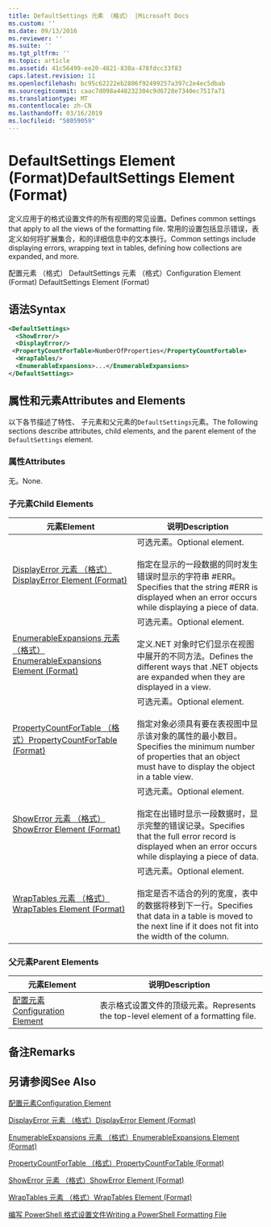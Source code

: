 ```yaml
---
title: DefaultSettings 元素 （格式） |Microsoft Docs
ms.custom: ''
ms.date: 09/13/2016
ms.reviewer: ''
ms.suite: ''
ms.tgt_pltfrm: ''
ms.topic: article
ms.assetid: 41c56499-ee20-4821-830a-478fdcc33f83
caps.latest.revision: 11
ms.openlocfilehash: bc95c62222eb2806f92499257a397c2e4ec5dbab
ms.sourcegitcommit: caac7d098a448232304c9d6728e7340ec7517a71
ms.translationtype: MT
ms.contentlocale: zh-CN
ms.lasthandoff: 03/16/2019
ms.locfileid: "58059059"
---
```

# <a name="defaultsettings-element-format"></a><span data-ttu-id="b2725-102">DefaultSettings Element (Format)</span><span class="sxs-lookup"><span data-stu-id="b2725-102">DefaultSettings Element (Format)</span></span>

<span data-ttu-id="b2725-103">定义应用于的格式设置文件的所有视图的常见设置。</span><span class="sxs-lookup"><span data-stu-id="b2725-103">Defines common settings that apply to all the views of the formatting file.</span></span> <span data-ttu-id="b2725-104">常用的设置包括显示错误，表定义如何将扩展集合，和的详细信息中的文本换行。</span><span class="sxs-lookup"><span data-stu-id="b2725-104">Common settings include displaying errors, wrapping text in tables, defining how collections are expanded, and more.</span></span>

<span data-ttu-id="b2725-105">配置元素 （格式） DefaultSettings 元素 （格式）</span><span class="sxs-lookup"><span data-stu-id="b2725-105">Configuration Element (Format) DefaultSettings Element (Format)</span></span>

## <a name="syntax"></a><span data-ttu-id="b2725-106">语法</span><span class="sxs-lookup"><span data-stu-id="b2725-106">Syntax</span></span>

```xml
<DefaultSettings>
  <ShowError/>
  <DisplayError/>
 <PropertyCountForTable>NumberOfProperties</PropertyCountFortable>
  <WrapTables/>
  <EnumerableExpansions>...</EnumerableExpansions>
</DefaultSettings>
```

## <a name="attributes-and-elements"></a><span data-ttu-id="b2725-107">属性和元素</span><span class="sxs-lookup"><span data-stu-id="b2725-107">Attributes and Elements</span></span>

<span data-ttu-id="b2725-108">以下各节描述了特性、 子元素和父元素的`DefaultSettings`元素。</span><span class="sxs-lookup"><span data-stu-id="b2725-108">The following sections describe attributes, child elements, and the parent element of the `DefaultSettings` element.</span></span>

### <a name="attributes"></a><span data-ttu-id="b2725-109">属性</span><span class="sxs-lookup"><span data-stu-id="b2725-109">Attributes</span></span>

<span data-ttu-id="b2725-110">无。</span><span class="sxs-lookup"><span data-stu-id="b2725-110">None.</span></span>

### <a name="child-elements"></a><span data-ttu-id="b2725-111">子元素</span><span class="sxs-lookup"><span data-stu-id="b2725-111">Child Elements</span></span>

|<span data-ttu-id="b2725-112">元素</span><span class="sxs-lookup"><span data-stu-id="b2725-112">Element</span></span>|<span data-ttu-id="b2725-113">说明</span><span class="sxs-lookup"><span data-stu-id="b2725-113">Description</span></span>|
|-------------|-----------------|
|[<span data-ttu-id="b2725-114">DisplayError 元素 （格式）</span><span class="sxs-lookup"><span data-stu-id="b2725-114">DisplayError Element (Format)</span></span>](./displayerror-element-format.md)|<span data-ttu-id="b2725-115">可选元素。</span><span class="sxs-lookup"><span data-stu-id="b2725-115">Optional element.</span></span><br /><br /> <span data-ttu-id="b2725-116">指定在显示的一段数据的同时发生错误时显示的字符串 #ERR。</span><span class="sxs-lookup"><span data-stu-id="b2725-116">Specifies that the string #ERR is displayed when an error occurs while displaying a piece of data.</span></span>|
|[<span data-ttu-id="b2725-117">EnumerableExpansions 元素 （格式）</span><span class="sxs-lookup"><span data-stu-id="b2725-117">EnumerableExpansions Element (Format)</span></span>](./enumerableexpansions-element-format.md)|<span data-ttu-id="b2725-118">可选元素。</span><span class="sxs-lookup"><span data-stu-id="b2725-118">Optional element.</span></span><br /><br /> <span data-ttu-id="b2725-119">定义.NET 对象时它们显示在视图中展开的不同方法。</span><span class="sxs-lookup"><span data-stu-id="b2725-119">Defines the different ways that .NET objects are expanded when they are displayed in a view.</span></span>|
|[<span data-ttu-id="b2725-120">PropertyCountForTable （格式）</span><span class="sxs-lookup"><span data-stu-id="b2725-120">PropertyCountForTable (Format)</span></span>](./propertycountfortable-element-format.md)|<span data-ttu-id="b2725-121">可选元素。</span><span class="sxs-lookup"><span data-stu-id="b2725-121">Optional element.</span></span><br /><br /> <span data-ttu-id="b2725-122">指定对象必须具有要在表视图中显示该对象的属性的最小数目。</span><span class="sxs-lookup"><span data-stu-id="b2725-122">Specifies the minimum number of properties that an object must have to display the object in a table view.</span></span>|
|[<span data-ttu-id="b2725-123">ShowError 元素 （格式）</span><span class="sxs-lookup"><span data-stu-id="b2725-123">ShowError Element (Format)</span></span>](./showerror-element-format.md)|<span data-ttu-id="b2725-124">可选元素。</span><span class="sxs-lookup"><span data-stu-id="b2725-124">Optional element.</span></span><br /><br /> <span data-ttu-id="b2725-125">指定在出错时显示一段数据时，显示完整的错误记录。</span><span class="sxs-lookup"><span data-stu-id="b2725-125">Specifies that the full error record is displayed when an error occurs while displaying a piece of data.</span></span>|
|[<span data-ttu-id="b2725-126">WrapTables 元素 （格式）</span><span class="sxs-lookup"><span data-stu-id="b2725-126">WrapTables Element (Format)</span></span>](./wraptables-element-format.md)|<span data-ttu-id="b2725-127">可选元素。</span><span class="sxs-lookup"><span data-stu-id="b2725-127">Optional element.</span></span><br /><br /> <span data-ttu-id="b2725-128">指定是否不适合的列的宽度，表中的数据将移到下一行。</span><span class="sxs-lookup"><span data-stu-id="b2725-128">Specifies that data in a table is moved to the next line if it does not fit into the width of the column.</span></span>|

### <a name="parent-elements"></a><span data-ttu-id="b2725-129">父元素</span><span class="sxs-lookup"><span data-stu-id="b2725-129">Parent Elements</span></span>

|<span data-ttu-id="b2725-130">元素</span><span class="sxs-lookup"><span data-stu-id="b2725-130">Element</span></span>|<span data-ttu-id="b2725-131">说明</span><span class="sxs-lookup"><span data-stu-id="b2725-131">Description</span></span>|
|-------------|-----------------|
|[<span data-ttu-id="b2725-132">配置元素</span><span class="sxs-lookup"><span data-stu-id="b2725-132">Configuration Element</span></span>](./configuration-element-format.md)|<span data-ttu-id="b2725-133">表示格式设置文件的顶级元素。</span><span class="sxs-lookup"><span data-stu-id="b2725-133">Represents the top-level element of a formatting file.</span></span>|

## <a name="remarks"></a><span data-ttu-id="b2725-134">备注</span><span class="sxs-lookup"><span data-stu-id="b2725-134">Remarks</span></span>

## <a name="see-also"></a><span data-ttu-id="b2725-135">另请参阅</span><span class="sxs-lookup"><span data-stu-id="b2725-135">See Also</span></span>

[<span data-ttu-id="b2725-136">配置元素</span><span class="sxs-lookup"><span data-stu-id="b2725-136">Configuration Element</span></span>](./configuration-element-format.md)

[<span data-ttu-id="b2725-137">DisplayError 元素 （格式）</span><span class="sxs-lookup"><span data-stu-id="b2725-137">DisplayError Element (Format)</span></span>](./displayerror-element-format.md)

[<span data-ttu-id="b2725-138">EnumerableExpansions 元素 （格式）</span><span class="sxs-lookup"><span data-stu-id="b2725-138">EnumerableExpansions Element (Format)</span></span>](./enumerableexpansions-element-format.md)

[<span data-ttu-id="b2725-139">PropertyCountForTable （格式）</span><span class="sxs-lookup"><span data-stu-id="b2725-139">PropertyCountForTable (Format)</span></span>](./propertycountfortable-element-format.md)

[<span data-ttu-id="b2725-140">ShowError 元素 （格式）</span><span class="sxs-lookup"><span data-stu-id="b2725-140">ShowError Element (Format)</span></span>](./showerror-element-format.md)

[<span data-ttu-id="b2725-141">WrapTables 元素 （格式）</span><span class="sxs-lookup"><span data-stu-id="b2725-141">WrapTables Element (Format)</span></span>](./wraptables-element-format.md)

[<span data-ttu-id="b2725-142">编写 PowerShell 格式设置文件</span><span class="sxs-lookup"><span data-stu-id="b2725-142">Writing a PowerShell Formatting File</span></span>](./writing-a-powershell-formatting-file.md)
